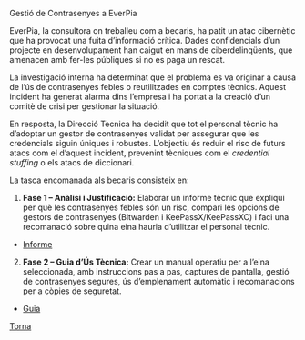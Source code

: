 Gestió de Contrasenyes a EverPia

EverPia, la consultora on treballeu com a becaris, ha patit un atac cibernètic que ha provocat una fuita d’informació crítica. Dades confidencials d’un projecte en desenvolupament han caigut en mans de ciberdelinqüents, que amenacen amb fer-les públiques si no es paga un rescat. 

La investigació interna ha determinat que el problema es va originar a causa de l’ús de contrasenyes febles o reutilitzades en comptes tècnics. Aquest incident ha generat alarma dins l’empresa i ha portat a la creació d’un comitè de crisi per gestionar la situació.

En resposta, la Direcció Tècnica ha decidit que tot el personal tècnic ha d’adoptar un gestor de contrasenyes validat per assegurar que les credencials siguin úniques i robustes. L’objectiu és reduir el risc de futurs atacs com el d’aquest incident, prevenint tècniques com el *credential stuffing* o els atacs de diccionari.

La tasca encomanada als becaris consisteix en:

1. **Fase 1 – Anàlisi i Justificació:** Elaborar un informe tècnic que expliqui per què les contrasenyes febles són un risc, compari les opcions de gestors de contrasenyes (Bitwarden i KeePassX/KeePassXC) i faci una recomanació sobre quina eina hauria d’utilitzar el personal tècnic.
- [Informe](informe.md) 

2. **Fase 2 – Guia d’Ús Tècnica:** Crear un manual operatiu per a l’eina seleccionada, amb instruccions pas a pas, captures de pantalla, gestió de contrasenyes segures, ús d’emplenament automàtic i recomanacions per a còpies de seguretat. 
- [Guia](guia.md)  

[Torna](../)
